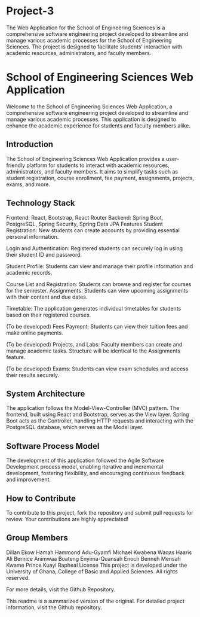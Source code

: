 # Project-3
The Web Application for the School of Engineering Sciences is a comprehensive software engineering project developed to streamline and manage various academic processes for the School of Engineering Sciences. The project is designed to facilitate students' interaction with academic resources, administrators, and faculty members. 
# School of Engineering Sciences Web Application


Welcome to the School of Engineering Sciences Web Application, a comprehensive software engineering project developed to streamline and manage various academic processes. This application is designed to enhance the academic experience for students and faculty members alike.

## Introduction
The School of Engineering Sciences Web Application provides a user-friendly platform for students to interact with academic resources, administrators, and faculty members. It aims to simplify tasks such as student registration, course enrollment, fee payment, assignments, projects, exams, and more.

## Technology Stack
Frontend: React, Bootstrap, React Router
Backend: Spring Boot, PostgreSQL, Spring Security, Spring Data JPA
Features
Student Registration: New students can create accounts by providing essential personal information.

Login and Authentication: Registered students can securely log in using their student ID and password.

Student Profile: Students can view and manage their profile information and academic records.

Course List and Registration: Students can browse and register for courses for the semester.
Assignments: Students can view upcoming assignments with their content and due dates. 

Timetable: The application generates individual timetables for students based on their registered courses.

(To be developed) Fees Payment: Students can view their tuition fees and make online payments.

(To be developed) Projects, and Labs: Faculty members can create and manage academic tasks. Structure will be identical to the Assignments feature.

(To be developed) Exams: Students can view exam schedules and access their results securely.

## System Architecture
The application follows the Model-View-Controller (MVC) pattern. The frontend, built using React and Bootstrap, serves as the View layer. Spring Boot acts as the Controller, handling HTTP requests and interacting with the PostgreSQL database, which serves as the Model layer.

## Software Process Model
The development of this application followed the Agile Software Development process model, enabling iterative and incremental development, fostering flexibility, and encouraging continuous feedback and improvement.

## How to Contribute
To contribute to this project, fork the repository and submit pull requests for review. Your contributions are highly appreciated!

## Group Members
Dillan Ekow Hamah Hammond
Adu-Gyamfi Michael Kwabena
Waqas Haaris Ali
Bernice Animwaa Boateng
Enyima-Quansah Enoch
Benneh Mensah Kwame Prince
Kuayi Rapheal
License
This project is developed under the University of Ghana, College of Basic and Applied Sciences. All rights reserved.

For more details, visit the Github Repository.

This readme is a summarized version of the original. For detailed project information, visit the Github repository.
